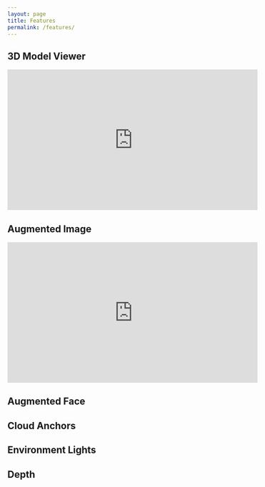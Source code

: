 ```yaml
---
layout: page
title: Features
permalink: /features/
---
```


## 3D Model Viewer

<iframe width="560" height="315" src="https://www.youtube.com/embed/ttdPqly4OF8" title="YouTube video player" frameborder="0" allow="accelerometer; autoplay; clipboard-write; encrypted-media; gyroscope; picture-in-picture" allowfullscreen></iframe>

## Augmented Image

<iframe width="560" height="315" src="https://www.youtube.com/embed/lJMD25qowRA" title="YouTube video player" frameborder="0" allow="accelerometer; autoplay; clipboard-write; encrypted-media; gyroscope; picture-in-picture" allowfullscreen></iframe>

## Augmented Face



## Cloud Anchors



## Environment Lights



## Depth

